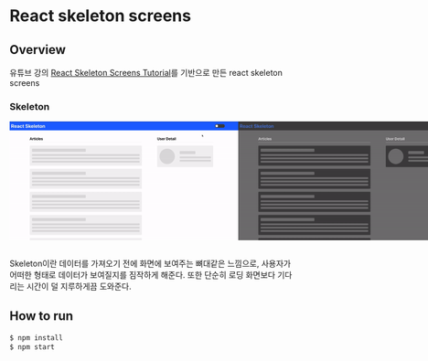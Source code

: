 # React skeleton screens

## Overview

유튜브 강의 [React Skeleton Screens Tutorial](https://www.youtube.com/playlist?list=PL4cUxeGkcC9i6bZhMuAzQpC6YgLmB4k4-)를 기반으로 만든 react skeleton screens

### Skeleton
<div style="display: flex; justify-content: space-evenly; margin-bottom: 30px">
<img src="./light-skeleton.gif" width="400px">
<img src="./dark-skeleton.gif" width="400px">
</div>

Skeleton이란 데이터를 가져오기 전에 화면에 보여주는 뼈대같은 느낌으로, 사용자가 어떠한 형태로 데이터가 보여질지를 짐작하게 해준다. 또한 단순히 로딩 화면보다 기다리는 시간이 덜 지루하게끔 도와준다.

## How to run

```
$ npm install
$ npm start
```